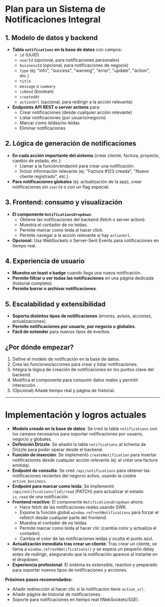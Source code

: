 # Plan para un Sistema de Notificaciones Integral

## 1. Modelo de datos y backend
- **Tabla `notifications` en la base de datos** con campos:
  - `id` (UUID)
  - `userId` (opcional, para notificaciones personales)
  - `businessId` (opcional, para notificaciones de negocio)
  - `type` (ej: "info", "success", "warning", "error", "update", "action", etc.)
  - `title`
  - `message` o `summary`
  - `isRead` (boolean)
  - `createdAt`
  - `actionUrl` (opcional, para redirigir a la acción relevante)
- **Endpoints API REST o server actions** para:
  - Crear notificaciones (desde cualquier acción relevante)
  - Listar notificaciones (por usuario/negocio)
  - Marcar como leídas/no leídas
  - Eliminar notificaciones

## 2. Lógica de generación de notificaciones
- **En cada acción importante del sistema** (crear cliente, factura, proyecto, cambio de estado, etc.):
  - Llamar a la función/endpoint para crear una notificación.
  - Incluir información relevante (ej: "Factura #123 creada", "Nuevo cliente registrado", etc.).
- **Para notificaciones globales** (ej: actualización de la app), crear notificaciones sin `userId` o con un flag especial.

## 3. Frontend: consumo y visualización
- **El componente `NotificationsDropdown`**:
  - Obtiene las notificaciones del backend (fetch o server action).
  - Muestra el contador de no leídas.
  - Permite marcar como leída al hacer click.
  - Permite navegar a la acción relevante si hay `actionUrl`.
- **Opcional:** Usa WebSockets o Server-Sent Events para notificaciones en tiempo real.

## 4. Experiencia de usuario
- **Muestra un toast o badge** cuando llega una nueva notificación.
- **Permite filtrar o ver todas las notificaciones** en una página dedicada (historial completo).
- **Permite borrar o archivar notificaciones**.

## 5. Escalabilidad y extensibilidad
- **Soporta distintos tipos de notificaciones** (errores, avisos, acciones, actualizaciones).
- **Permite notificaciones por usuario, por negocio o globales**.
- **Fácil de extender** para nuevos tipos de eventos.

## ¿Por dónde empezar?
1. Define el modelo de notificación en la base de datos.
2. Crea las funciones/acciones para crear y listar notificaciones.
3. Integra la lógica de creación de notificaciones en los puntos clave del backend.
4. Modifica el componente para consumir datos reales y permitir interacción.
5. (Opcional) Añade tiempo real y página de historial.

---

# Implementación y logros actuales

- **Modelo creado en la base de datos**: Se creó la tabla `notifications` con los campos necesarios para soportar notificaciones por usuario, negocio y globales.
- **Definición Drizzle**: Se añadió la tabla `notifications` al schema de Drizzle para poder operar desde el backend.
- **Función de inserción**: Se implementó `createNotification` para insertar notificaciones desde cualquier acción relevante (ej: al crear una factura emitida).
- **Endpoint de consulta**: Se creó `/api/notifications` para obtener las notificaciones recientes del negocio activo, usando la cookie `active_business`.
- **Endpoint para marcar como leída**: Se implementó `/api/notifications/[id]/read` (PATCH) para actualizar el estado `is_read` de una notificación.
- **Frontend reactivo**: El componente `NotificationsDropdown` ahora:
  - Hace fetch de las notificaciones reales usando SWR.
  - Expone la función global `window.refreshNotifications` para forzar el refetch desde cualquier parte del frontend.
  - Muestra el contador de no leídas.
  - Permite marcar como leída al hacer clic (cambia color y actualiza el contador).
  - Cambia el color de las notificaciones leídas y oculta el punto azul.
- **Actualización inmediata tras crear un cliente**: Tras crear un cliente, se llama a `window.refreshNotifications()` y se espera un pequeño delay antes de redirigir, asegurando que la notificación aparece al instante en el dropdown.
- **Experiencia profesional**: El sistema es extensible, reactivo y preparado para soportar nuevos tipos de notificaciones y acciones.

**Próximos pasos recomendados:**
- Añadir redirección al hacer clic si la notificación tiene `action_url`.
- Añadir página de historial de notificaciones.
- Soporte para notificaciones en tiempo real (WebSockets/SSE).
